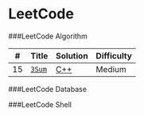 
LeetCode
========

###LeetCode Algorithm


| # | Title | Solution | Difficulty |
|---| ----- | -------- | ---------- |
| 15 | [` 3Sum `](https://leetcode.com/problems/3sum/) | [C++](./Algorithms/CPP/15.cpp) | Medium |



###LeetCode Database


###LeetCode Shell



